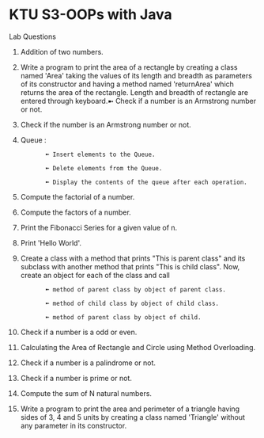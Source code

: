 # KTU S3-OOPs with Java

Lab Questions 

1. Addition of two numbers.

2. Write a program to print the area of a rectangle by creating a class named 'Area' taking the values of its length and breadth as parameters of its constructor and having a      method named 'returnArea' which returns the area of the rectangle. Length and breadth of rectangle are entered through keyboard.➼ Check if a number is an Armstrong number or    not.

3. Check if the number is an Armstrong number or not.

4. Queue : 

              ➼ Insert elements to the Queue.
              
              ➼ Delete elements from the Queue.
              
              ➼ Display the contents of the queue after each operation.

5. Compute the factorial of a number.

6. Compute the factors of a number.

7. Print the Fibonacci Series for a given value of n.

8. Print 'Hello World'.

9. Create a class with a method that prints "This is parent class" and its subclass with another method that
   prints "This is child class". Now, create an object for each of the class and call
             
              ➼ method of parent class by object of parent class.
              
              ➼ method of child class by object of child class.
              
              ➼ method of parent class by object of child.

10. Check if a number is a odd or even. 

11. Calculating the Area of Rectangle and Circle using Method Overloading. 

12. Check if a number is a palindrome or not.

13. Check if a number is prime or not.

14. Compute the sum of N natural numbers.

15. Write a program to print the area and perimeter of a triangle having sides of 3, 4 and 5 units by creating
    a class named 'Triangle' without any parameter in its constructor.

